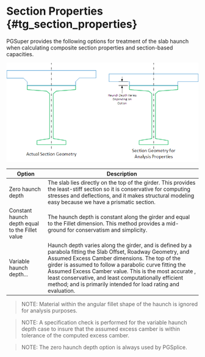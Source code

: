 Section Properties {#tg_section_properties}
======================================
PGSuper provides the following options for treatment of the slab haunch when calculating composite section properties and section-based capacities.

![](CompositeProperties.gif)

Option | Description
-------|------------
Zero haunch depth | The slab lies directly on the top of the girder. This provides the least-stiff section so it is conservative for computing stresses and deflections, and it makes structural modeling easy because we have a prismatic section.
Constant haunch depth equal to the Fillet value | The haunch depth is constant along the girder and equal to the Fillet dimension. This method provides a mid-ground for conservatism and simplicity.
Variable haunch depth... | Haunch depth varies along the girder, and is defined by a parabola fitting the Slab Offset, Roadway Geometry, and Assumed Excess Camber dimensions. The top of the girder is assumed to follow a parabolic curve fitting the Assumed Excess Camber value. This is the most accurate , least conservative, and least computationally efficient method; and is primarily intended for load rating and evaluation.

> NOTE: Material within the angular fillet shape of the haunch is ignored for analysis purposes.

> NOTE: A specification check is performed for the variable haunch depth case to insure that the assumed excess camber is within tolerance of the computed excess camber. 

> NOTE: The zero haunch depth option is always used by PGSplice.
 


